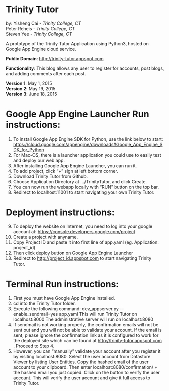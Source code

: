 Trinity Tutor
=========

by: Yisheng Cai - <i>Trinity College, CT</i><br>
    Peter Reheis - <i>Trinity College, CT</i><br>
    Steven Yee - <i>Trinity College, CT</i>

A prototype of the Trinity Tutor Application using Python3, hosted on Google App Engine cloud service. <br>

<b>Public Domain</b>: http://trinity-tutor.appspot.com<br>

<b>Functionality</b>: This blog allows any user to register for accounts, post blogs, and adding comments after each post.

<b>Version 1</b>: May 1, 2015<br>
<b>Version 2</b>: May 19, 2015<br>
<b>Version 3</b>: June 18, 2015<br>

Google App Engine Launcher Run instructions: 
=============================================
1. To install Google App Engine SDK for Python, use the link below to start: https://cloud.google.com/appengine/downloads#Google_App_Engine_SDK_for_Python
2. For Mac-OS, there is a launcher application you could use to easily test and deploy our web app. 
3. After installing Google App Engine Launcher, you can run it.
4. To add project, click “+” sign at left bottom corner. 
5. Download Trinity Tutor from Github.
6. Choose Application Directory at .../TrinityTutor, and click Create.
7. You can now run the webapp locally with “RUN” button on the top bar. 
8. Redirect to localhost:11001 to start navigating your own Trinity Tutor. 


Deployment instructions: 
=======================================================================

9. To deploy the website on Internet, you need to log into your google account at: https://console.developers.google.com/project
10. Create a project with anyname.
11. Copy Project ID and paste it into first line of app.yaml (eg. Application: project_id)
12. Then click deploy button on Google App Engine Launcher
13. Redirect to http://project_id.appspot.com to start navigating Trinity Tutor. 

Terminal Run instructions:
===========================
1. First you must have Google App Engine installed.
2. cd into the Trinity Tutor folder.
3. Execute the following command: dev_appserver.py --enable_sendmail=yes app.yaml
	This will run Trinity Tutor on localhost:8000
	The administrative server will run on localhost:8080
4. If sendmail is not working properly, the confirmation emails will not be sent out and you will not be able to validate your account. If the email is sent, please ignore the confirmation link as it is configured to work for the deployed site which can be found at http://trinity-tutor.appspot.com . Proceed to Step 4.
5. However, you can “manually” validate your account after you register it by visiting localhost:8080. Select the user account from Datastore Viewer by listing User Entities. Copy the hashed email of the user account to your clipboard. Then enter localhost:8080/confirmation/ + the hashed email you just copied. Click on the button to verify the user account. This will verify the user account and give it full access to Trinity Tutor.


